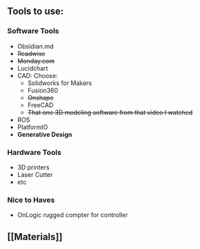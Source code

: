 ## Tools to use:
### Software Tools
- Obsidian.md
- ~~Readwise~~
- ~~Monday.com~~
- Lucidchart
- CAD: Choose:
  - Solidworks for Makers
  - Fusion360
  - ~~Onshape~~
  - FreeCAD
  - ~~That one 3D modeling software from that video I watched~~
- ROS
- PlatformIO
- **Generative Design**
### Hardware Tools
- 3D printers
- Laser Cutter
- etc

### Nice to Haves
- OnLogic rugged compter for controller

## [[Materials]]